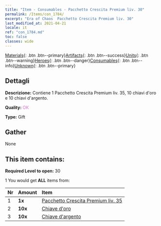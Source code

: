 ```yaml
---
title: "Item - Consumables - Pacchetto Crescita Premium liv. 30"
permalink: /Items/con_1784/
excerpt: "Era of Chaos  Pacchetto Crescita Premium liv. 30"
last_modified_at: 2021-04-21
locale: it
ref: "con_1784.md"
toc: false
classes: wide
---
```

 [Materials](/it/Items/){: .btn .btn--primary}[Artifacts](/it/Items/Artifacts/){: .btn .btn--success}[Units](/it/Items/Units/){: .btn .btn--warning}[Heroes](/it/Items/Heroes/){: .btn .btn--danger}[Consumables](/it/Items/Consumables/){: .btn .btn--info}[Unknown](/it/Items/Unknown/){: .btn .btn--primary}

## Dettagli
 **Descrizione:** Contiene 1 Pacchetto Crescita Premium liv. 35, 10 chiavi d'oro e 10 chiavi d'argento.

 **Quality:** <span style="color: #DA70D6">OK</span>

 **Type:** Gift

## Gather

  None

## This item contains:

 **Required Level to open:** 30

 1 You would get **ALL** items  from:

  | Nr | Amount |     Item    |
  |:---|:-------|:------------|
  | 1 |  **1x** | [Pacchetto Crescita Premium liv. 35](/it/Items/con_1785/) |  | 
  | 2 |  **10x** | [Chiave d'oro](/it/Items/con_783/) |  | 
  | 3 |  **10x** | [Chiave d'argento](/it/Items/con_693/) |  | 
